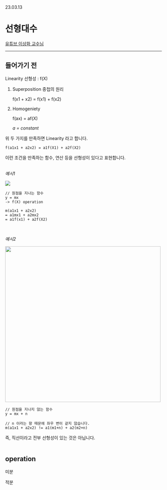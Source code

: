 23.03.13

# 선형대수

[유튜브 이상화 교수님](https://www.youtube.com/watch?v=XHfKCNkLfmg&list=PLSN_PltQeOyjDGSghAf92VhdMBeaLZWR3)

----

## __들어가기 전__

Linearity 선형성 : f(X)

1. Superposition 중첩의 원리

    f(x1 + x2) = f(x1) + f(x2)

2. Homogeniety

    f(ax) = af(X)

    _a = constant_

위 두 가지를 만족하면 Linearity 라고 합니다. 

    f(a1x1 + a2x2) = a1f(X1) + a2f(X2)

이런 조건을 만족하는 함수, 연산 등을 선형성이 있다고 표현합니다.<br><Br>

_예시1_

<img src="https://user-images.githubusercontent.com/80774412/224643046-377c7b2e-ab04-4f80-9895-e1aa1e384de9.png"></img>

```
// 원점을 지나는 함수
y = mx 
-> f(X) operation

m(a1x1 + a2x2) 
= a1mx1 + a2mx2
= a1f(x1) + a2f(X2)
```
<br>

_예시2_

<img src="https://user-images.githubusercontent.com/80774412/224643198-c4151047-1d02-4862-9022-a982a34f5bb7.png" width = 500></img>

```
// 원점을 지나지 않는 함수
y = mx + n

// n 이라는 항 때문에 좌우 변이 같지 않습니다.
m(a1x1 + a2x2) != a1(m1+n) + a2(m2+n)
```
즉, 직선이라고 전부 선형성이 있는 것은 아닙니다.<br><Br>

## operation

미분

적분